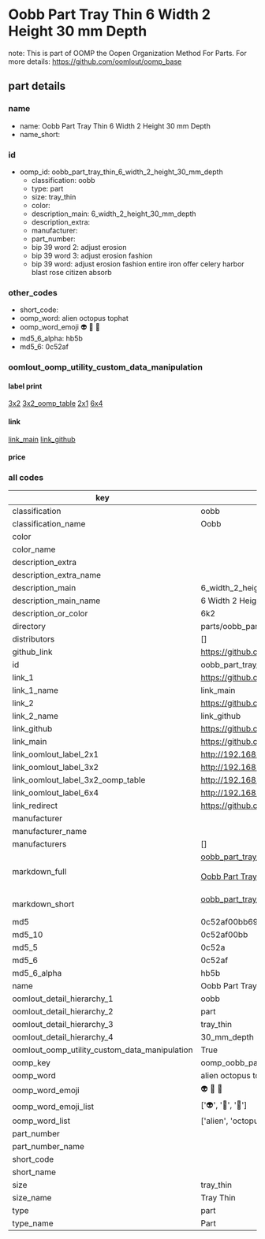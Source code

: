 # Oobb Part Tray Thin 6 Width 2 Height 30 mm Depth  

note: This is part of OOMP the Oopen Organization Method For Parts. For more details: https://github.com/oomlout/oomp_base

##  part details
  







### name
* name: Oobb Part Tray Thin 6 Width 2 Height 30 mm Depth
* name_short: 
### id
* oomp_id: oobb_part_tray_thin_6_width_2_height_30_mm_depth
  * classification: oobb
  * type: part
  * size: tray_thin
  * color: 
  * description_main: 6_width_2_height_30_mm_depth
  * description_extra: 
  * manufacturer: 
  * part_number: 
  * bip 39 word 2: adjust erosion
  * bip 39 word 3: adjust erosion fashion
  * bip 39 word: adjust erosion fashion entire iron offer celery harbor blast rose citizen absorb

### other_codes
* short_code: 
* oomp_word: alien octopus tophat
* oomp_word_emoji :alien: :octopus: :tophat:
* md5_6_alpha: hb5b
* md5_6: 0c52af






### oomlout_oomp_utility_custom_data_manipulation
#### label print
[3x2](http://192.168.1.245:1112/?label=oomp%20hb5b)
[3x2_oomp_table](http://192.168.1.108:1112/?label=oomp%20hb5b)
[2x1](http://192.168.1.242:1112/?label=oomp%20hb5b)
[6x4](http://192.168.1.55:1112/?label=oomp%20hb5b)    

#### link

[link_main](https://github.com/oomlout/oomlout_oomp_version_1_messy/tree/main/parts/oobb_part_tray_thin_6_width_2_height_30_mm_depth) [link_github](https://github.com/oomlout/oomlout_oomp_version_1_messy/tree/main/parts/oobb_part_tray_thin_6_width_2_height_30_mm_depth)                             

#### price







### all codes 
| key | value |  
| --- | --- |  
| classification | oobb |  
| classification_name | Oobb |  
| color |  |  
| color_name |  |  
| description_extra |  |  
| description_extra_name |  |  
| description_main | 6_width_2_height_30_mm_depth |  
| description_main_name | 6 Width 2 Height 30 mm Depth |  
| description_or_color | 6k2 |  
| directory | parts/oobb_part_tray_thin_6_width_2_height_30_mm_depth |  
| distributors | [] |  
| github_link | https://github.com/oomlout/oomlout_oomp_part_src/tree/main/parts/oobb_part_tray_thin_6_width_2_height_30_mm_depth |  
| id | oobb_part_tray_thin_6_width_2_height_30_mm_depth |  
| link_1 | https://github.com/oomlout/oomlout_oomp_version_1_messy/tree/main/parts/oobb_part_tray_thin_6_width_2_height_30_mm_depth |  
| link_1_name | link_main |  
| link_2 | https://github.com/oomlout/oomlout_oomp_version_1_messy/tree/main/parts/oobb_part_tray_thin_6_width_2_height_30_mm_depth |  
| link_2_name | link_github |  
| link_github | https://github.com/oomlout/oomlout_oomp_version_1_messy/tree/main/parts/oobb_part_tray_thin_6_width_2_height_30_mm_depth |  
| link_main | https://github.com/oomlout/oomlout_oomp_version_1_messy/tree/main/parts/oobb_part_tray_thin_6_width_2_height_30_mm_depth |  
| link_oomlout_label_2x1 | http://192.168.1.242:1112/?label=oomp%20hb5b |  
| link_oomlout_label_3x2 | http://192.168.1.245:1112/?label=oomp%20hb5b |  
| link_oomlout_label_3x2_oomp_table | http://192.168.1.108:1112/?label=oomp%20hb5b |  
| link_oomlout_label_6x4 | http://192.168.1.55:1112/?label=oomp%20hb5b |  
| link_redirect | https://github.com/oomlout/oomlout_oomp_version_1_messy/tree/main/parts/oobb_part_tray_thin_6_width_2_height_30_mm_depth |  
| manufacturer |  |  
| manufacturer_name |  |  
| manufacturers | [] |  
| markdown_full | [oobb_part_tray_thin_6_width_2_height_30_mm_depth](none)<br>[](none)<br>[Oobb Part Tray Thin 6 Width 2 Height 30 Mm Depth](none)<br><br> |  
| markdown_short | [oobb_part_tray_thin_6_width_2_height_30_mm_depth](none)<br><br> |  
| md5 | 0c52af00bb6904a265bb24b8a693281c |  
| md5_10 | 0c52af00bb |  
| md5_5 | 0c52a |  
| md5_6 | 0c52af |  
| md5_6_alpha | hb5b |  
| name | Oobb Part Tray Thin 6 Width 2 Height 30 mm Depth |  
| oomlout_detail_hierarchy_1 | oobb |  
| oomlout_detail_hierarchy_2 | part |  
| oomlout_detail_hierarchy_3 | tray_thin |  
| oomlout_detail_hierarchy_4 | 30_mm_depth |  
| oomlout_oomp_utility_custom_data_manipulation | True |  
| oomp_key | oomp_oobb_part_tray_thin_6_width_2_height_30_mm_depth |  
| oomp_word | alien octopus tophat |  
| oomp_word_emoji | :alien: :octopus: :tophat: |  
| oomp_word_emoji_list | [':alien:', ':octopus:', ':tophat:'] |  
| oomp_word_list | ['alien', 'octopus', 'tophat'] |  
| part_number |  |  
| part_number_name |  |  
| short_code |  |  
| short_name |  |  
| size | tray_thin |  
| size_name | Tray Thin |  
| type | part |  
| type_name | Part |  
